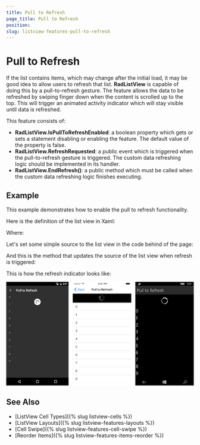 ```yaml
---
title: Pull to Refresh
page_title: Pull to Refresh
position: 
slug: listview-features-pull-to-refresh
---
```


# Pull to Refresh

If the list contains items, which may change after the initial load, it may be good idea to allow users to refresh that list. **RadListView** is capable of doing this by a pull-to-refresh gesture. The feature allows the data to be refreshed by swiping finger down when the content is scrolled up to the top. This will trigger an animated activity indicator which will stay visible until data is refreshed.

This feature consists of:

- **RadListView.IsPullToRefreshEnabled**: a boolean property which gets or sets a statement disabling or enabling the feature. The default value of the property is false.
- **RadListView.RefreshRequested**: a public event which is triggered when the pull-to-refresh gesture is triggered. The custom data refreshing logic should be implemented in its handler.
- **RadListView.EndRefresh()**: a public method which must be called when the custom data refreshing logic finishes executing.


## Example

This example demonstrates how to enable the pull to refresh functionality.

Here is the definition of the list view in Xaml:

<snippet id='listview-gestures-pulltorefresh-listview'/>

Where:

<snippet id='xmlns-telerikdatacontrols'/>

Let's set some simple source to the list view in the code behind of the page:

<snippet id='listview-gestures-pulltorefresh-source'/>

And this is the method that updates the source of the list view when refresh is triggered:

<snippet id='listview-gestures-pulltorefresh-event'/>

This is how the refresh indicator looks like:

![PullToRefresh](images/listview-gestures-pull-to-refresh.png)

## See Also

- [ListView Cell Types]({% slug listview-cells %})
- [ListView Layouts]({% slug listview-features-layouts %})
- [Cell Swipe]({% slug listview-features-cell-swipe %})
- [Reorder Items]({% slug listview-features-items-reorder %})